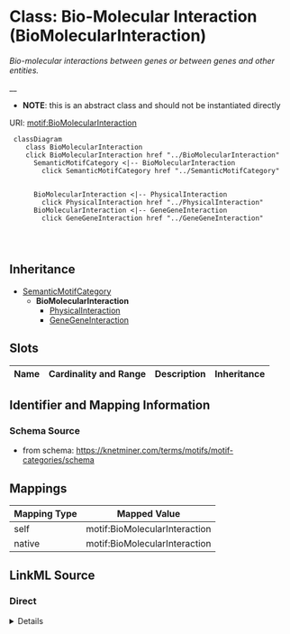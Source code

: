 

# Class: Bio-Molecular Interaction (BioMolecularInteraction) 


_Bio-molecular interactions between genes or between genes and other entities._

__




* __NOTE__: this is an abstract class and should not be instantiated directly


URI: [motif:BioMolecularInteraction](https://knetminer.com/terms/motifs/motif-categories/BioMolecularInteraction)






```mermaid
 classDiagram
    class BioMolecularInteraction
    click BioMolecularInteraction href "../BioMolecularInteraction"
      SemanticMotifCategory <|-- BioMolecularInteraction
        click SemanticMotifCategory href "../SemanticMotifCategory"
      

      BioMolecularInteraction <|-- PhysicalInteraction
        click PhysicalInteraction href "../PhysicalInteraction"
      BioMolecularInteraction <|-- GeneGeneInteraction
        click GeneGeneInteraction href "../GeneGeneInteraction"
      
      
      
```





## Inheritance
* [SemanticMotifCategory](SemanticMotifCategory.md)
    * **BioMolecularInteraction**
        * [PhysicalInteraction](PhysicalInteraction.md)
        * [GeneGeneInteraction](GeneGeneInteraction.md)



## Slots

| Name | Cardinality and Range | Description | Inheritance |
| ---  | --- | --- | --- |









## Identifier and Mapping Information







### Schema Source


* from schema: https://knetminer.com/terms/motifs/motif-categories/schema




## Mappings

| Mapping Type | Mapped Value |
| ---  | ---  |
| self | motif:BioMolecularInteraction |
| native | motif:BioMolecularInteraction |







## LinkML Source

<!-- TODO: investigate https://stackoverflow.com/questions/37606292/how-to-create-tabbed-code-blocks-in-mkdocs-or-sphinx -->

### Direct

<details>
```yaml
name: BioMolecularInteraction
description: 'Bio-molecular interactions between genes or between genes and other
  entities.

  '
title: Bio-Molecular Interaction
from_schema: https://knetminer.com/terms/motifs/motif-categories/schema
is_a: SemanticMotifCategory
abstract: true

```
</details>

### Induced

<details>
```yaml
name: BioMolecularInteraction
description: 'Bio-molecular interactions between genes or between genes and other
  entities.

  '
title: Bio-Molecular Interaction
from_schema: https://knetminer.com/terms/motifs/motif-categories/schema
is_a: SemanticMotifCategory
abstract: true

```
</details>